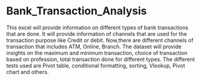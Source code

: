# Bank_Transaction_Analysis
This excel will provide information on different types of bank transactions that are done. It will provide information of channels that are used for the transaction purpose like Credit or debit. 
Now,there are different channels of transaction that includes ATM, Online, Branch. 
The dataset will provide insights on the maximum and minimum transaction, choice of transaction based on profession, total transaction done for different types. 
The different tests used are Pivot table, conditional formatting, sorting, Vlookup, Pivot chart and others.
